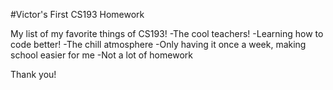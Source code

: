 #Victor's First CS193 Homework

My list of my favorite things of CS193!
-The cool teachers!
-Learning how to code better!
-The chill atmosphere
-Only having it once a week, making school easier for me
-Not a lot of homework

Thank you!
